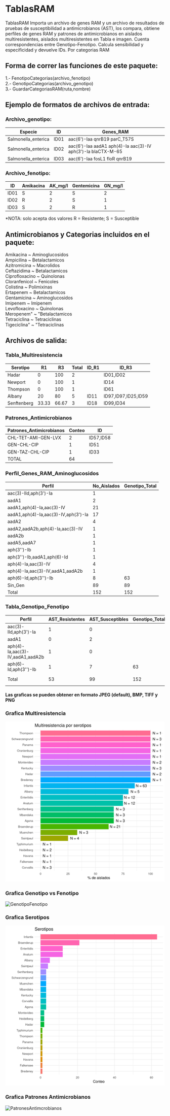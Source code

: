 # TablasRAM
TablasRAM Importa un archivo de genes RAM y un archivo de resultados de pruebas de susceptibilidad a antimicrobianos (AST), los compara, obtiene perfiles de genes RAM y patrones de antimicrobianos en aislados multiresistentes, aislados multiresistentes en Tabla e imagen. Cuenta correspondencias entre Genotipo-Fenotipo. Calcula sensibilidad y especificidad y devuelve IDs. Por categorias RAM

## Forma de correr las funciones de este paquete:     

  1.- FenotipoCategorias(archivo_fenotipo)     
  2.- GenotipoCategorias(archivo_genotipo)      
  3.- GuardarCategoriasRAM(ruta,nombre)      
  
## Ejemplo de formatos de archivos de entrada:    

  ### Archivo_genotipo:    

Especie	            | ID   | Genes_RAM                                                      |
--------------------|------|----------------------------------------------------------------|
Salmonella_enterica	| ID01 | aac(6')-Iaa	qnrB19	parC_T57S                                 |
Salmonella_enterica |	ID02 | aac(6')-Iaa	aadA1	aph(4)-Ia	aac(3)-IV	aph(3')-Ia	blaCTX-M-65 | 
Salmonella_enterica |	ID03 | aac(6')-Iaa	fosL1	floR	qnrB19                                |

### Archivo_fenotipo:

ID   | Amikacina	  | AK_mg/l | Gentemicina	| GN_mg/l |
-----|--------------|---------|-------------|---------|  
ID01 | S	|    2	  | S	|    2    |
ID02 | R	|    2	  | S	|    1    |
ID03 | S	|    2	  | R	|    1    |

*NOTA: solo acepta dos valores R = Resistente; S = Susceptible

## Antimicrobianos y Categorias incluidos en el paquete:   
         
Amikacina ~ Aminoglucosidos   
Ampicilina ~ Betalactamicos     
Azitromicina ~ Macrolidos     
Ceftazidima ~ Betalactamicos     
Ciprofloxacino ~ Quinolonas      
Cloranfenicol ~ Fenicoles     
Colistina ~ Polimixinas     
Ertapenem ~ Betalactamicos     
Gentamicina ~ Aminoglucosidos     
Imipenem ~ Imipenem    
Levofloxacino ~ Quinolonas    
Meropenem" ~ "Betalactamicos     
Tetraciclina ~ Tetraciclinas    
Tigeciclina" ~ "Tetraciclinas    

## Archivos de salida:    
### Tabla_Multiresistencia    
Serotipo	 | R1  | R3   | Total |	ID_R1  |	ID_R3              |    
-----------|-----|------|-------|--------|---------------------|
Hadar	     | 0   | 100	|   2   |	       |ID01,ID02            |   
Newport	   | 0   | 100  |   1   |		     |ID14                 |
Thompson	 | 0   | 100  |   1   |		     |ID61                 |    
Albany	   | 20  | 80   |   5   |ID11    |ID97,ID97,ID25,ID59  |
Senftenberg|33.33|66.67 |   3   |ID18    |ID99,ID34            |    

### Patrones_Antimicrobianos     
Patrones_Antimicrobianos |	Conteo |  ID     |    
-------------------------|---------|---------|
CHL-TET-AMI-GEN-LVX      |	 2     |ID57,ID58|    
GEN-CHL-CIP              |	 1     |ID51     |
GEN-TAZ-CHL-CIP          |	 1     |ID33     |         
TOTAL	                   |   64    |         |	

### Perfil_Genes_RAM_Aminoglucosidos 
Perfil                               |	No_Aislados	| Genotipo_Total |
-------------------------------------|--------------|----------------|
aac(3)-IId,aph(3')-Ia                |  	1         |                |	
aadA1	                               |    2         |                |	
aadA1,aph(4)-Ia,aac(3)-IV	           |    21        |                |	
aadA1,aph(4)-Ia,aac(3)-IV,aph(3')-Ia |    17        |                |	
aadA2	                               |    4	        |                |
aadA2,aadA2b,aph(4)-Ia,aac(3)-IV	   |    1         |                |	
aadA2b	                             |    1         |                |	
aadA5,aadA7	                         |    1	        |                |
aph(3'')-Ib	                         |    1         |                |	
aph(3'')-Ib,aadA1,aph(6)-Id	         |    1	        |                |
aph(4)-Ia,aac(3)-IV	                 |    4         |                |	
aph(4)-Ia,aac(3)-IV,aadA1,aadA2b	   |    1         |                |	
aph(6)-Id,aph(3'')-Ib	               |    8         |	     63        |
Sin_Gen	                             |    89        |	     89        |
Total	                               |    152       |	     152       |

### Tabla_Genotipo_Fenotipo
Perfil	                         | AST_Resistentes	 | AST_Susceptibles	| Genotipo_Total	| ID_AST_Resistentes	   | ID_AST_Susceptibles                 |
---------------------------------|-------------------|------------------|-----------------|------------------------|-------------------------------------|
aac(3)-IId,aph(3')-Ia	           |         1  	     |        0         |                 |ID72                    |NA                                   |
aadA1                            |         0         |        2         |                 |NA                      |ID43,ID87                            |
aph(4)-Ia,aac(3)-IV,aadA1,aadA2b |         1         |        0         |		              |ID34                    |NA                                   |
aph(6)-Id,aph(3'')-Ib            |         1         |        7         |	      63        |ID59	                   |ID97,ID06,ID08,ID22,ID97,ID21,ID25   |
Total	                           |         53        |        99        |       152       |Especif: 89.9, (89)/(99)|Sens: 118.87, (63)/(53)              |


#### Las graficas se pueden obtener en formato JPEG (default), BMP, TIFF y PNG
### Grafica Multiresistencia

![Multiresistencia](Multirresistencia.png)

### Grafica Genotipo vs Fenotipo

![GenotipoFenotipo]()

### Grafica Serotipos

![Serotipos](Serotipos_cont.png)

### Grafica Patrones Antimicrobianos

![PatronesAntimcrobianos]()





 
